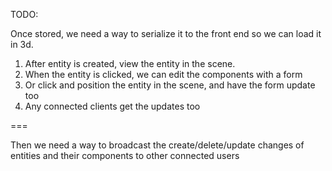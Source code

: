 TODO:

Once stored, we need a way to serialize it to the front end so we can load it in 3d.  

1) After entity is created, view the entity in the scene.
2) When the entity is clicked, we can edit the components with a form
3) Or click and position the entity in the scene, and have the form update too
4) Any connected clients get the updates too

===

Then we need a way to broadcast the create/delete/update changes of entities and their components to other connected users


